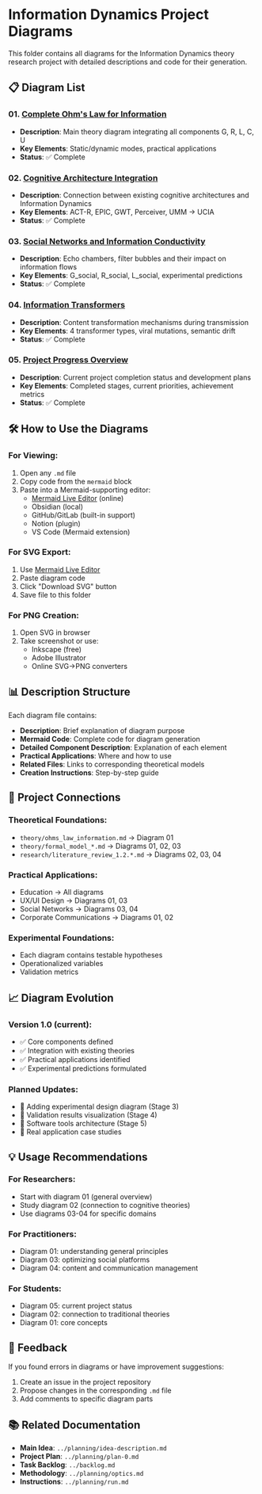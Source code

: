 # Information Dynamics Project Diagrams

This folder contains all diagrams for the Information Dynamics theory research project with detailed descriptions and code for their generation.

## 📋 Diagram List

### 01. [Complete Ohm's Law for Information](./01_ohms_law_complete.md)
- **Description**: Main theory diagram integrating all components G, R, L, C, U
- **Key Elements**: Static/dynamic modes, practical applications
- **Status**: ✅ Complete

### 02. [Cognitive Architecture Integration](./02_cognitive_architectures.md)  
- **Description**: Connection between existing cognitive architectures and Information Dynamics
- **Key Elements**: ACT-R, EPIC, GWT, Perceiver, UMM → UCIA
- **Status**: ✅ Complete

### 03. [Social Networks and Information Conductivity](./03_social_networks.md)
- **Description**: Echo chambers, filter bubbles and their impact on information flows
- **Key Elements**: G_social, R_social, L_social, experimental predictions
- **Status**: ✅ Complete

### 04. [Information Transformers](./04_information_transformers.md)
- **Description**: Content transformation mechanisms during transmission
- **Key Elements**: 4 transformer types, viral mutations, semantic drift
- **Status**: ✅ Complete

### 05. [Project Progress Overview](./05_progress_overview.md)
- **Description**: Current project completion status and development plans
- **Key Elements**: Completed stages, current priorities, achievement metrics
- **Status**: ✅ Complete

## 🛠️ How to Use the Diagrams

### For Viewing:
1. Open any `.md` file
2. Copy code from the `mermaid` block
3. Paste into a Mermaid-supporting editor:
   - [Mermaid Live Editor](https://mermaid.live/) (online)
   - Obsidian (local)
   - GitHub/GitLab (built-in support)
   - Notion (plugin)
   - VS Code (Mermaid extension)

### For SVG Export:
1. Use [Mermaid Live Editor](https://mermaid.live/)
2. Paste diagram code
3. Click "Download SVG" button
4. Save file to this folder

### For PNG Creation:
1. Open SVG in browser
2. Take screenshot or use:
   - Inkscape (free)
   - Adobe Illustrator
   - Online SVG→PNG converters

## 📊 Description Structure

Each diagram file contains:

- **Description**: Brief explanation of diagram purpose
- **Mermaid Code**: Complete code for diagram generation
- **Detailed Component Description**: Explanation of each element
- **Practical Applications**: Where and how to use
- **Related Files**: Links to corresponding theoretical models
- **Creation Instructions**: Step-by-step guide

## 🔗 Project Connections

### Theoretical Foundations:
- `theory/ohms_law_information.md` → Diagram 01
- `theory/formal_model_*.md` → Diagrams 01, 02, 03
- `research/literature_review_1.2.*.md` → Diagrams 02, 03, 04

### Practical Applications:
- Education → All diagrams
- UX/UI Design → Diagrams 01, 03
- Social Networks → Diagrams 03, 04
- Corporate Communications → Diagrams 01, 02

### Experimental Foundations:
- Each diagram contains testable hypotheses
- Operationalized variables
- Validation metrics

## 📈 Diagram Evolution

### Version 1.0 (current):
- ✅ Core components defined
- ✅ Integration with existing theories
- ✅ Practical applications identified
- ✅ Experimental predictions formulated

### Planned Updates:
- 🔄 Adding experimental design diagram (Stage 3)
- 🔄 Validation results visualization (Stage 4)
- 🔄 Software tools architecture (Stage 5)
- 🔄 Real application case studies

## 💡 Usage Recommendations

### For Researchers:
- Start with diagram 01 (general overview)
- Study diagram 02 (connection to cognitive theories)
- Use diagrams 03-04 for specific domains

### For Practitioners:
- Diagram 01: understanding general principles
- Diagram 03: optimizing social platforms
- Diagram 04: content and communication management

### For Students:
- Diagram 05: current project status
- Diagram 02: connection to traditional theories
- Diagram 01: core concepts

## 📧 Feedback

If you found errors in diagrams or have improvement suggestions:
1. Create an issue in the project repository
2. Propose changes in the corresponding `.md` file
3. Add comments to specific diagram parts

## 📚 Related Documentation

- **Main Idea**: `../planning/idea-description.md`
- **Project Plan**: `../planning/plan-0.md`
- **Task Backlog**: `../backlog.md`
- **Methodology**: `../planning/optics.md`
- **Instructions**: `../planning/run.md` 